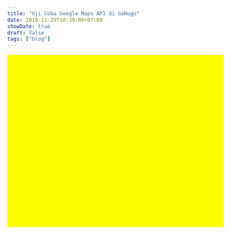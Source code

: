 ```yaml
---
title: "Uji Coba Google Maps API di GoHugo"
date: 2018-11-29T10:39:08+07:00
showDate: true
draft: false
tags: ["blog"]
---
```

<div id="map" style="width:100%;height:400px;background:yellow"></div>

<script>
function myMap() {
    var uluru = {lat: -26.999933, lng: 132.997309}; 
    var map = new google.maps.Map(document.getElementById("map"), { 
      zoom: 5, 
      center: uluru 
    }); 
    var marker = new google.maps.Marker({ 
      position: uluru, 
      map: map 
    }); 
}
</script>
<script src="https://maps.googleapis.com/maps/api/js?key=AIzaSyB73BzNYohKRTqDMrLP4yUfyJ_-nGWkasg&callback=myMap"></script>

